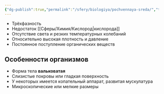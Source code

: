 ```yaml
---
{"dg-publish":true,"permalink":"/sfery/biologiya/pochvennaya-sreda/","tags":["Экология"]}
---
```


- Трёхфазность
- Недостаток [[Сферы/Химия/Кислород\|кислорода]]
- Отсутствие света и резких температурных колебаний 
- Относительно высокая плотность и давление 
- Постоянное поступление органических веществ 
## Особенности организмов 
- Форма тела **вальковатая** 
- Слизистые покровы или гладкая поверхность 
- У некоторых имеется копательный аппарат, развитая мускулатура 
- Микроскопические или мелкие размеры
